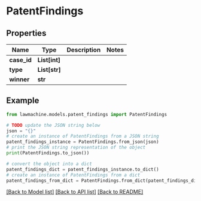# PatentFindings


## Properties

Name | Type | Description | Notes
------------ | ------------- | ------------- | -------------
**case_id** | **List[int]** |  | 
**type** | **List[str]** |  | 
**winner** | **str** |  | 

## Example

```python
from lawmachine.models.patent_findings import PatentFindings

# TODO update the JSON string below
json = "{}"
# create an instance of PatentFindings from a JSON string
patent_findings_instance = PatentFindings.from_json(json)
# print the JSON string representation of the object
print(PatentFindings.to_json())

# convert the object into a dict
patent_findings_dict = patent_findings_instance.to_dict()
# create an instance of PatentFindings from a dict
patent_findings_from_dict = PatentFindings.from_dict(patent_findings_dict)
```
[[Back to Model list]](../README.md#documentation-for-models) [[Back to API list]](../README.md#documentation-for-api-endpoints) [[Back to README]](../README.md)


